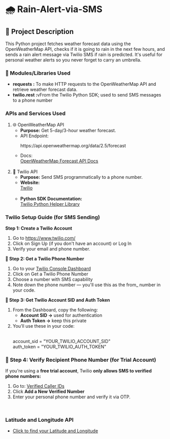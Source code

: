 # 🌧️ Rain-Alert-via-SMS
<h2>📌 Project Description</h2>
<p>This Python project fetches weather forecast data using the OpenWeatherMap API, checks if it is going to rain in the next few hours, and sends a rain alert message via Twilio SMS if rain is predicted. It's useful for personal weather alerts so you never forget to carry an umbrella.</p>
<h3>🧱 Modules/Libraries Used</h3>
<ul>
  <li><strong>requests :</strong>	To make HTTP requests to the OpenWeatherMap API and retrieve weather forecast data.</li>
  <li><strong>twilio.rest :</strong>vFrom the Twilio Python SDK; used to send SMS messages to a phone number</li>
</ul>
<h3>APIs and Services Used</h3>
<ol>
  <li>🌐 OpenWeatherMap API
    <ul>
      <li><strong>Purpose:</strong> Get 5-day/3-hour weather forecast.</li>
      <li>API Endpoint:<br>
        <p>https://api.openweathermap.org/data/2.5/forecast</p>
      </li>
      <li>Docs:<br>
        <a href="https://openweathermap.org/forecast5" target="_blank">OpenWeatherMap Forecast API Docs</a>
      </li>
    </ul>
  </li><br>
  <li>📲 Twilio API
    <ul>
      <li><strong>Purpose:</strong> Send SMS programmatically to a phone number.</li>
      <li><strong>Website:</strong><br>
        <a href="https://www.twilio.com/" target="_blank">Twilio</a>
      </li><br>
      <li><strong>Python SDK Documentation:</strong><br>
        <a href="https://www.twilio.com/docs/libraries/python" target="_blank">Twilio Python Helper Library</a>
      </li>
    </ul>
  </li>
</ol>
<h3>Twilio Setup Guide (for SMS Sending)</h3>
<p><strong>Step 1: Create a Twilio Account</strong></p>
<ol>
  <li>Go to <a href="https://www.twilio.com/" target="_blank">https://www.twilio.com/</a></li>
  <li>Click on Sign Up (if you don't have an account) or Log In</li>
  <li>Verify your email and phone number.</li>
</ol>
<p><strong>📱 Step 2: Get a Twilio Phone Number</strong></strong></p>
<ol>
  <li>Go to your <a href="https://console.twilio.com/" target="_blank">Twilio Console Dashboard</a></li>
  <li>Click on Get a Twilio Phone Number</li>
  <li>Choose a number with SMS capability</li>
  <li>Note down the phone number — you'll use this as the from_ number in your code.</li>
</ol>
<p><strong>🔐 Step 3: Get Twilio Account SID and Auth Token</strong></p>
<ol>
  <li>From the Dashboard, copy the following:
    <ul>
      <li><strong>Account SID →</strong> used for authentication</li>
      <li><strong>Auth Token →</strong> keep this private</li>
    </ul>
  </li>
  <li>You’ll use these in your code:</li><br>
  <p>account_sid = "YOUR_TWILIO_ACCOUNT_SID"<br>
    auth_token = "YOUR_TWILIO_AUTH_TOKEN"</p>
</ol>
<h3>💬 Step 4: Verify Recipient Phone Number (for Trial Account)</h3>
<p>If you're using a <strong>free trial account</strong>, Twilio <strong>only allows SMS to verified phone numbers:</strong></p>
<ol>
   <li>Go to: <a href="https://console.twilio.com/us1/verified-caller-ids/phone-numbers" target="_blank">Verified Caller IDs</a>
   <li>Click <strong>Add a New Verified Number</strong></li>
   <li>Enter your personal phone number and verify it via OTP.</li>
</ol><br>
<h3>Latitude and Longitude API</h3>
<ul>
  <li><a href="https://www.latlong.net/"> Click to find your Latitude and Longitude </a></li>
</ul>
